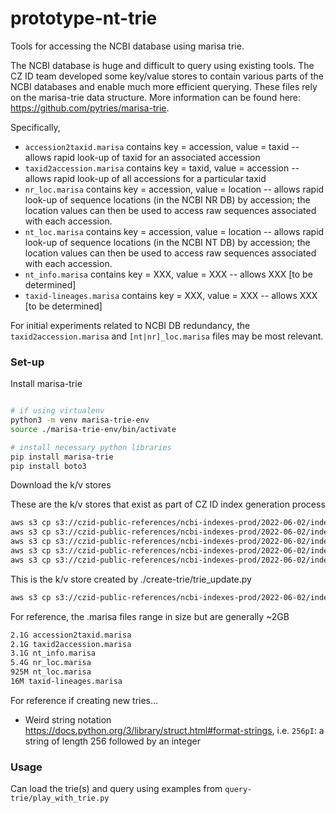 
# prototype-nt-trie

Tools for accessing the NCBI database using marisa trie.

The NCBI database is huge and difficult to query using existing tools. The CZ ID team developed some key/value stores to contain various parts of the NCBI databases and enable much more efficient querying. These files rely on the marisa-trie data structure. More information can be found here: https://github.com/pytries/marisa-trie. 

Specifically,
* `accession2taxid.marisa` contains key = accession, value = taxid -- allows rapid look-up of taxid for an associated accession
* `taxid2accession.marisa` contains key = taxid, value = accession -- allows rapid look-up of all accessions for a particular taxid
* `nr_loc.marisa` contains key = accession, value = location -- allows rapid look-up of sequence locations (in the NCBI NR DB) by accession; the location values can then be used to access raw sequences associated with each accession.
* `nt_loc.marisa` contains key = accession, value = location -- allows rapid look-up of sequence locations (in the NCBI NT DB) by accession; the location values can then be used to access raw sequences associated with each accession.
* `nt_info.marisa` contains key = XXX, value = XXX -- allows XXX [to be determined]
* `taxid-lineages.marisa` contains key = XXX, value = XXX -- allows XXX [to be determined]

For initial experiments related to NCBI DB redundancy, the `taxid2accession.marisa` and `[nt|nr]_loc.marisa` files may be most relevant.


### Set-up

Install marisa-trie

```bash

# if using virtualenv
python3 -m venv marisa-trie-env
source ./marisa-trie-env/bin/activate

# install necessary python libraries
pip install marisa-trie
pip install boto3

```

Download the k/v stores

These are the k/v stores that exist as part of CZ ID index generation process
```bash
aws s3 cp s3://czid-public-references/ncbi-indexes-prod/2022-06-02/index-generation-2/accession2taxid.marisa .
aws s3 cp s3://czid-public-references/ncbi-indexes-prod/2022-06-02/index-generation-2/nr_loc.marisa .
aws s3 cp s3://czid-public-references/ncbi-indexes-prod/2022-06-02/index-generation-2/nt_loc.marisa .
aws s3 cp s3://czid-public-references/ncbi-indexes-prod/2022-06-02/index-generation-2/nt_info.marisa .
aws s3 cp s3://czid-public-references/ncbi-indexes-prod/2022-06-02/index-generation-2/taxid-lineages.marisa .
```

This is the k/v store created by ./create-trie/trie_update.py
```bash
aws s3 cp s3://czid-public-references/ncbi-indexes-prod/2022-06-02/index-generation-2/taxid2accession.marisa .
```

For reference, the .marisa files range in size but are generally ~2GB
```bash
2.1G accession2taxid.marisa
2.1G taxid2accession.marisa
3.1G nt_info.marisa
5.4G nr_loc.marisa
925M nt_loc.marisa
16M taxid-lineages.marisa
```



For reference if creating new tries...
* Weird string notation https://docs.python.org/3/library/struct.html#format-strings, i.e. `256pI`: a string of length 256 followed by an integer

### Usage

Can load the trie(s) and query using examples from `query-trie/play_with_trie.py`
